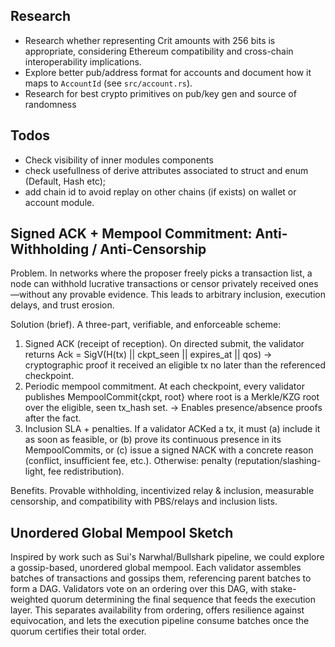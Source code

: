 ## Research
- Research whether representing Crit amounts with 256 bits is appropriate, considering Ethereum compatibility and cross-chain interoperability implications.
- Explore better pub/address format for accounts and document how it maps to `AccountId` (see `src/account.rs`).
- Research for best crypto primitives on pub/key gen and source of randomness

## Todos
- Check visibility of inner modules components
- check usefullness of derive attributes associated to struct and enum (Default, Hash etc);
- add chain id to avoid replay on other chains (if exists) on wallet or account module.


## Signed ACK + Mempool Commitment: Anti-Withholding / Anti-Censorship
Problem. In networks where the proposer freely picks a transaction list, a node can withhold lucrative transactions or censor privately received ones—without any provable evidence. This leads to arbitrary inclusion, execution delays, and trust erosion.

Solution (brief).
A three-part, verifiable, and enforceable scheme:
  1.	Signed ACK (receipt of reception).
On directed submit, the validator returns
Ack = SigV(H(tx) || ckpt_seen || expires_at || qos) → cryptographic proof it received an eligible tx no later than the referenced checkpoint.
  2.	Periodic mempool commitment.
At each checkpoint, every validator publishes
MempoolCommit{ckpt, root} where root is a Merkle/KZG root over the eligible, seen tx_hash set. → Enables presence/absence proofs after the fact.
  3.	Inclusion SLA + penalties.
If a validator ACKed a tx, it must (a) include it as soon as feasible, or (b) prove its continuous presence in its MempoolCommits, or (c) issue a signed NACK with a concrete reason (conflict, insufficient fee, etc.). Otherwise: penalty (reputation/slashing-light, fee redistribution).


Benefits. Provable withholding, incentivized relay & inclusion, measurable censorship, and compatibility with PBS/relays and inclusion lists.

## Unordered Global Mempool Sketch
Inspired by work such as Sui's Narwhal/Bullshark pipeline, we could explore a gossip-based, unordered global mempool. Each validator assembles batches of transactions and gossips them, referencing parent batches to form a DAG. Validators vote on an ordering over this DAG, with stake-weighted quorum determining the final sequence that feeds the execution layer. This separates availability from ordering, offers resilience against equivocation, and lets the execution pipeline consume batches once the quorum certifies their total order.
